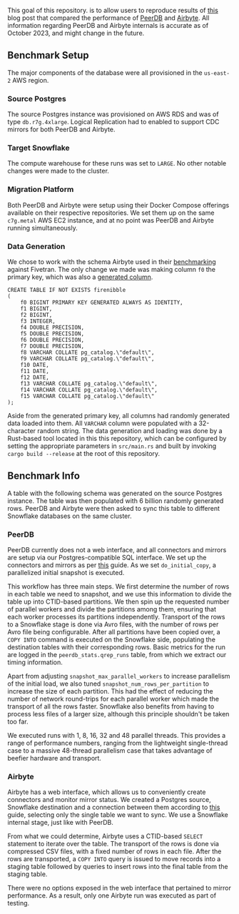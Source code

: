 This goal of this repository. is to allow users to reproduce results of [this](https://github.com) blog post that compared the performance of [PeerDB](https://peerdb.io) and [Airbyte](https://airbyte.com). All information regarding PeerDB and Airbyte internals is accurate as of October 2023, and might change in the future.

## Benchmark Setup
The major components of the database were all provisioned in the `us-east-2` AWS region.

### Source Postgres
The source Postgres instance was provisioned on AWS RDS and was of type `db.r7g.4xlarge`. Logical Replication had to enabled to support CDC mirrors for both PeerDB and Airbyte.

### Target Snowflake
The compute warehouse for these runs was set to `LARGE`. No other notable changes were made to the cluster.

### Migration Platform
Both PeerDB and Airbyte were setup using their Docker Compose offerings available on their respective repositories. We set them up on the same `c7g.metal` AWS EC2 instance, and at no point was PeerDB and Airbyte running simultaneously. 

### Data Generation
We chose to work with the schema Airbyte used in their [benchmarking](https://airbyte.com/blog/postgres-replication-performance-benchmark-airbyte-vs-fivetran) against Fivetran. The only change we made was making column `f0` the primary key, which was also a [generated column](https://www.postgresql.org/docs/current/ddl-generated-columns.html).

```
CREATE TABLE IF NOT EXISTS firenibble
(    
    f0 BIGINT PRIMARY KEY GENERATED ALWAYS AS IDENTITY,
    f1 BIGINT,
    f2 BIGINT,
    f3 INTEGER,
    f4 DOUBLE PRECISION,
    f5 DOUBLE PRECISION,
    f6 DOUBLE PRECISION,
    f7 DOUBLE PRECISION,
    f8 VARCHAR COLLATE pg_catalog.\"default\",
    f9 VARCHAR COLLATE pg_catalog.\"default\",
    f10 DATE,
    f11 DATE,
    f12 DATE,
    f13 VARCHAR COLLATE pg_catalog.\"default\",
    f14 VARCHAR COLLATE pg_catalog.\"default\",
    f15 VARCHAR COLLATE pg_catalog.\"default\"
);
```

Aside from the generated primary key, all columns had randomly generated data loaded into them. All `VARCHAR` column were populated with a 32-character random string. The data generation and loading was done by a Rust-based tool located in this this repository, which can be configured by setting the appropriate parameters in `src/main.rs` and built by invoking `cargo build --release` at the root of this repository.

## Benchmark Info
A table with the following schema was generated on the source Postgres instance. The table was then populated with 6 billion randomly generated rows. PeerDB and Airbyte were then asked to sync this table to different Snowflake databases on the same cluster.

### PeerDB
PeerDB currently does not a web interface, and all connectors and mirrors are setup via our Postgres-compatible SQL interface. We set up the connectors and mirrors as per [this](https://docs.peerdb.io/usecases/Real-time%20CDC/postgres-to-snowflake) guide. As we set `do_initial_copy`, a parallelized initial snapshot is executed. 

This workflow has three main steps. We first determine the number of rows in each table we need to snapshot, and we use this information to divide the table up into CTID-based partitions. We then spin up the requested number of parallel workers and divide the partitions among them, ensuring that each worker processes its partitions independently. Transport of the rows to a Snowflake stage is done via Avro files, with the number of rows per Avro file being configurable.  After all partitions have been copied over, a `COPY INTO` command is executed on the Snowflake side, populating the destination tables with their corresponding rows. Basic metrics for the run are logged in the `peerdb_stats.qrep_runs` table, from which we extract our timing information.

Apart from adjusting `snapshot_max_parallel_workers` to increase parallelism of the initial load, we also tuned `snapshot_num_rows_per_partition` to increase the size of each partition. This had the effect of reducing the number of network round-trips for each parallel worker which made the transport of all the rows faster. Snowflake also benefits from having to process less files of a larger size, although this principle shouldn't be taken too far.

We executed runs with 1, 8, 16, 32 and 48 parallel threads. This provides a range of performance numbers, ranging from the lightweight single-thread case to a massive 48-thread parallelism case that takes advantage of beefier hardware and transport. 

### Airbyte
Airbyte has a web interface, which allows us to conveniently create connectors and monitor mirror status. We created a Postgres source, Snowflake destination and a connection between them according to [this](https://airbyte.com/tutorials/postgresql-database-to-snowflake) guide, selecting only the single table we want to sync. We use a Snowflake internal stage, just like with PeerDB.

From what we could determine, Airbyte uses a CTID-based `SELECT` statement to iterate over the table. The transport of the rows is done via compressed CSV files, with a fixed number of rows in each file. After the rows are transported, a `COPY INTO` query is issued to move records into a staging table followed by queries to insert rows into the final table from the staging table.

There were no options exposed in the web interface that pertained to mirror performance. As a result, only one Airbyte run was executed as part of testing.


